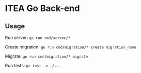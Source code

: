 # ITEA Go Back-end

## Usage

Run server: `go run cmd/server/*`

Create migration: `go run cmd/migration/* create migration_name`

Migrate: `go run cmd/migration/* migrate`

Run tests: `go test -v ./...`
